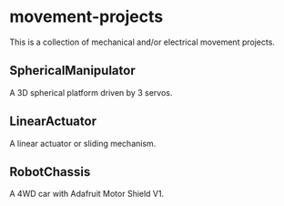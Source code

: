 # movement-projects
This is a collection of mechanical and/or electrical movement projects.

## SphericalManipulator
A 3D spherical platform driven by 3 servos.

## LinearActuator
A linear actuator or sliding mechanism.

## RobotChassis
A 4WD car with Adafruit Motor Shield V1.
